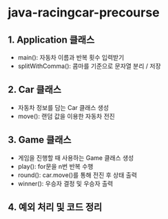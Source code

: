 # java-racingcar-precourse

## 1. Application 클래스
- main(): 자동차 이름과 반복 횟수 입력받기
- splitWithComma(): 콤마를 기준으로 문자열 분리 / 저장

## 2. Car 클래스
- 자동차 정보를 담는 Car 클래스 생성
- move(): 랜덤 값을 이용한 자동차 전진

## 3. Game 클래스
- 게임을 진행할 때 사용하는 Game 클래스 생성
- play(): for문을 n번 반복 수행
- round(): car.move()를 통해 전진 후 상태 출력 
- winner(): 우승자 결정 및 우승자 출력

## 4. 예외 처리 및 코드 정리